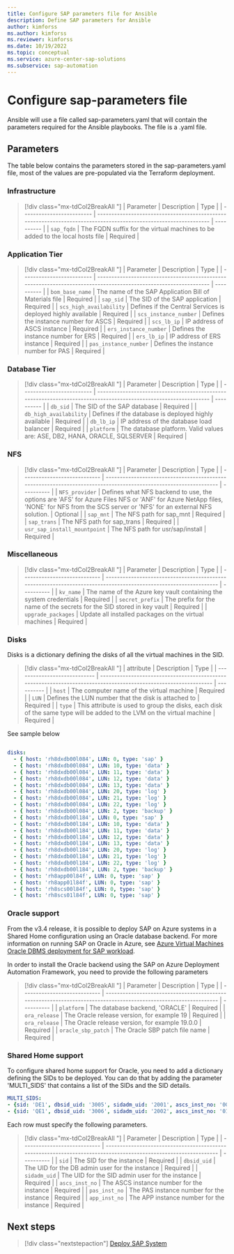```yaml
---
title: Configure SAP parameters file for Ansible
description: Define SAP parameters for Ansible
author: kimforss
ms.author: kimforss
ms.reviewer: kimforss
ms.date: 10/19/2022
ms.topic: conceptual
ms.service: azure-center-sap-solutions
ms.subservice: sap-automation
---
```


# Configure sap-parameters file 

Ansible will use a file called sap-parameters.yaml that will contain the parameters required for the Ansible playbooks. The file is a .yaml file. 

## Parameters

The table below contains the parameters stored in the sap-parameters.yaml file, most of the values are pre-populated via the Terraform deployment.

### Infrastructure

> [!div class="mx-tdCol2BreakAll "]
> | Parameter                 | Description                                                                                                      | Type       |
> | ------------------------- | ---------------------------------------------------------------------------------------------------------------- | ---------- | 
> | `sap_fqdn`                | The FQDN suffix for the virtual machines to be added to the local hosts file                                     | Required |

### Application Tier

> [!div class="mx-tdCol2BreakAll "]
> | Parameter                 | Description                                                                                                      | Type       |
> | ------------------------- | ---------------------------------------------------------------------------------------------------------------- | ---------- | 
> | `bom_base_name`           | The name of the SAP Application Bill of Materials file                                                           | Required   |
> | `sap_sid`                 | The SID of the SAP application                                                                                   | Required   |
> | `scs_high_availability`   | Defines if the Central Services is deployed highly available                                                     | Required   |
> | `scs_instance_number`     | Defines the instance number for ASCS                                                                             | Required   |
> | `scs_lb_ip`               | IP address of ASCS instance                                                                                      | Required   |
> | `ers_instance_number`     | Defines the instance number for ERS                                                                              | Required   |
> | `ers_lb_ip`               | IP address of ERS instance                                                                                       | Required   |
> | `pas_instance_number`     | Defines the instance number for PAS                                                                              | Required   |

### Database Tier

> [!div class="mx-tdCol2BreakAll "]
> | Parameter                 | Description                                                                                                      | Type       |
> | ------------------------- | ---------------------------------------------------------------------------------------------------------------- | ---------- | 
> | `db_sid`                  | The SID of the SAP database                                                                                      | Required   |
> | `db_high_availability`    | Defines if the database is deployed highly available                                                             | Required   |
> | `db_lb_ip`                | IP address of the database load balancer                                                                         | Required   |
> | `platform`                | The database platform. Valid values are: ASE, DB2, HANA, ORACLE, SQLSERVER                                       | Required   |

### NFS

> [!div class="mx-tdCol2BreakAll "]
> | Parameter                    | Description                                                                                                      | Type       |
> | ---------------------------- | ---------------------------------------------------------------------------------------------------------------- | ---------- | 
> | `NFS_provider`               | Defines what NFS backend to use, the options are 'AFS' for Azure Files NFS or 'ANF' for Azure NetApp files, 'NONE' for NFS from the SCS server or 'NFS' for an external NFS solution.  | Optional |
> | `sap_mnt`                    | The NFS path for sap_mnt                                                                                         | Required   |
> | `sap_trans`                  | The NFS path for sap_trans                                                                                       | Required   |
> | `usr_sap_install_mountpoint` | The NFS path for usr/sap/install                                                                                 | Required   |

### Miscellaneous

> [!div class="mx-tdCol2BreakAll "]
> | Parameter                    | Description                                                                                                      | Type       |
> | ---------------------------- | ---------------------------------------------------------------------------------------------------------------- | ---------- | 
> | `kv_name`                    | The name of the Azure key vault containing the system credentials                                                | Required   |
> | `secret_prefix`              | The prefix for the name of the secrets for the SID stored in key vault                                           | Required   |
> | `upgrade_packages`           | Update all installed packages on the virtual machines                                                            | Required   |

### Disks

Disks is a dictionary defining the disks of all the virtual machines in the SID.

> [!div class="mx-tdCol2BreakAll "]
> | attribute                    | Description                                                                                                      | Type       |
> | ---------------------------- | ---------------------------------------------------------------------------------------------------------------- | ---------- | 
> | `host`                       | The computer name of the virtual machine                                                                         | Required   |
> | `LUN`                        | Defines the LUN number that the disk is attached to                                                              | Required   |
> | `type`                       | This attribute is used to group the disks, each disk of the same type will be added to the LVM on the virtual machine | Required   |


See sample below
```yaml

disks:
  - { host: 'rh8dxdb00l084', LUN: 0, type: 'sap' }
  - { host: 'rh8dxdb00l084', LUN: 10, type: 'data' }
  - { host: 'rh8dxdb00l084', LUN: 11, type: 'data' }
  - { host: 'rh8dxdb00l084', LUN: 12, type: 'data' }
  - { host: 'rh8dxdb00l084', LUN: 13, type: 'data' }
  - { host: 'rh8dxdb00l084', LUN: 20, type: 'log' }
  - { host: 'rh8dxdb00l084', LUN: 21, type: 'log' }
  - { host: 'rh8dxdb00l084', LUN: 22, type: 'log' }
  - { host: 'rh8dxdb00l084', LUN: 2, type: 'backup' }
  - { host: 'rh8dxdb00l184', LUN: 0, type: 'sap' }
  - { host: 'rh8dxdb00l184', LUN: 10, type: 'data' }
  - { host: 'rh8dxdb00l184', LUN: 11, type: 'data' }
  - { host: 'rh8dxdb00l184', LUN: 12, type: 'data' }
  - { host: 'rh8dxdb00l184', LUN: 13, type: 'data' }
  - { host: 'rh8dxdb00l184', LUN: 20, type: 'log' }
  - { host: 'rh8dxdb00l184', LUN: 21, type: 'log' }
  - { host: 'rh8dxdb00l184', LUN: 22, type: 'log' }
  - { host: 'rh8dxdb00l184', LUN: 2, type: 'backup' }
  - { host: 'rh8app00l84f', LUN: 0, type: 'sap' }
  - { host: 'rh8app01l84f', LUN: 0, type: 'sap' }
  - { host: 'rh8scs00l84f', LUN: 0, type: 'sap' }
  - { host: 'rh8scs01l84f', LUN: 0, type: 'sap' }
```

### Oracle support

From the v3.4 release, it is possible to deploy SAP on Azure systems in a Shared Home configuration using an Oracle database backend. For more information on running SAP on Oracle in Azure, see [Azure Virtual Machines Oracle DBMS deployment for SAP workload](../workloads/dbms-guide-oracle.md). 

In order to install the Oracle backend using the SAP on Azure Deployment Automation Framework, you need to provide the following parameters

> [!div class="mx-tdCol2BreakAll "]
> | Parameter                    | Description                                                                                                      | Type       |
> | ---------------------------- | ---------------------------------------------------------------------------------------------------------------- | ---------- | 
> | `platform`                   | The database backend, 'ORACLE'                                                                                   | Required   |
> | `ora_release`                | The Oracle release version, for example 19                                                                       | Required   |
> | `ora_release`                | The Oracle release version, for example 19.0.0                                                                   | Required   |
> | `oracle_sbp_patch`           | The Oracle SBP patch file name                                                                                   | Required   |

### Shared Home support

To configure shared home support for Oracle, you need to add a dictionary defining the SIDs to be deployed. You can do that by adding the parameter 'MULTI_SIDS' that contains a list of the SIDs and the SID details.

```yaml
MULTI_SIDS:
- {sid: 'DE1', dbsid_uid: '3005', sidadm_uid: '2001', ascs_inst_no: '00', pas_inst_no: '00', app_inst_no: '00'}
- {sid: 'QE1', dbsid_uid: '3006', sidadm_uid: '2002', ascs_inst_no: '01', pas_inst_no: '01', app_inst_no: '01'}
```

Each row must specify the following parameters.
 
> [!div class="mx-tdCol2BreakAll "]
> | Parameter                    | Description                                                                                                      | Type       |
> | ---------------------------- | ---------------------------------------------------------------------------------------------------------------- | ---------- | 
> | `sid`                        | The SID for the instance                                                                                         | Required   |
> | `dbsid_uid`                  | The UID for the DB admin user for the instance                                                                   | Required   |
> | `sidadm_uid`                 | The UID for the SID admin user for the instance                                                                  | Required   |
> | `ascs_inst_no`               | The ASCS instance number for the instance                                                                        | Required   |
> | `pas_inst_no`                | The PAS instance number for the instance                                                                         | Required   |
> | `app_inst_no`                | The APP instance number for the instance                                                                         | Required   |


## Next steps

> [!div class="nextstepaction"]
> [Deploy SAP System](deploy-system.md)

